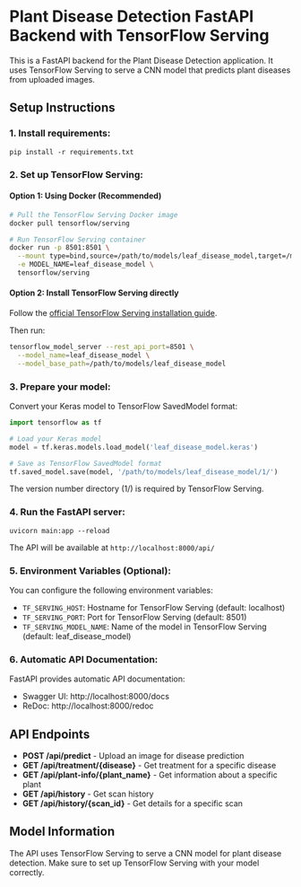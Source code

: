 
# Plant Disease Detection FastAPI Backend with TensorFlow Serving

This is a FastAPI backend for the Plant Disease Detection application. It uses TensorFlow Serving to serve a CNN model that predicts plant diseases from uploaded images.

## Setup Instructions

### 1. Install requirements:
```
pip install -r requirements.txt
```

### 2. Set up TensorFlow Serving:

#### Option 1: Using Docker (Recommended)
```bash
# Pull the TensorFlow Serving Docker image
docker pull tensorflow/serving

# Run TensorFlow Serving container
docker run -p 8501:8501 \
  --mount type=bind,source=/path/to/models/leaf_disease_model,target=/models/leaf_disease_model \
  -e MODEL_NAME=leaf_disease_model \
  tensorflow/serving
```

#### Option 2: Install TensorFlow Serving directly
Follow the [official TensorFlow Serving installation guide](https://www.tensorflow.org/tfx/serving/setup).

Then run:
```bash
tensorflow_model_server --rest_api_port=8501 \
  --model_name=leaf_disease_model \
  --model_base_path=/path/to/models/leaf_disease_model
```

### 3. Prepare your model:
Convert your Keras model to TensorFlow SavedModel format:

```python
import tensorflow as tf

# Load your Keras model
model = tf.keras.models.load_model('leaf_disease_model.keras')

# Save as TensorFlow SavedModel format
tf.saved_model.save(model, '/path/to/models/leaf_disease_model/1/')
```

The version number directory (1/) is required by TensorFlow Serving.

### 4. Run the FastAPI server:
```
uvicorn main:app --reload
```

The API will be available at `http://localhost:8000/api/`

### 5. Environment Variables (Optional):
You can configure the following environment variables:
- `TF_SERVING_HOST`: Hostname for TensorFlow Serving (default: localhost)
- `TF_SERVING_PORT`: Port for TensorFlow Serving (default: 8501)
- `TF_SERVING_MODEL_NAME`: Name of the model in TensorFlow Serving (default: leaf_disease_model)

### 6. Automatic API Documentation:
FastAPI provides automatic API documentation:
- Swagger UI: http://localhost:8000/docs
- ReDoc: http://localhost:8000/redoc

## API Endpoints

- **POST /api/predict** - Upload an image for disease prediction
- **GET /api/treatment/{disease}** - Get treatment for a specific disease
- **GET /api/plant-info/{plant_name}** - Get information about a specific plant
- **GET /api/history** - Get scan history
- **GET /api/history/{scan_id}** - Get details for a specific scan

## Model Information

The API uses TensorFlow Serving to serve a CNN model for plant disease detection. Make sure to set up TensorFlow Serving with your model correctly.
